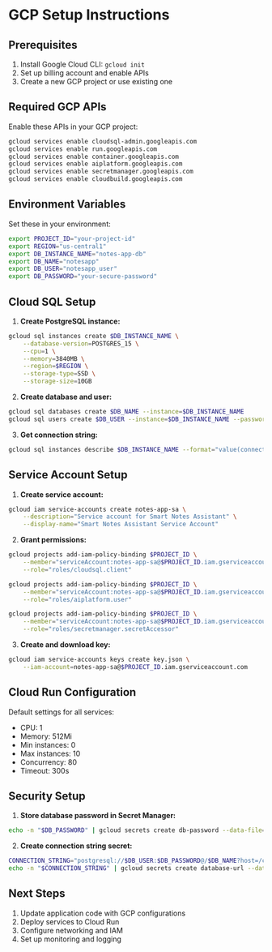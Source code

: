 # GCP Setup Instructions

## Prerequisites
1. Install Google Cloud CLI: `gcloud init`
2. Set up billing account and enable APIs
3. Create a new GCP project or use existing one

## Required GCP APIs
Enable these APIs in your GCP project:
```bash
gcloud services enable cloudsql-admin.googleapis.com
gcloud services enable run.googleapis.com
gcloud services enable container.googleapis.com
gcloud services enable aiplatform.googleapis.com
gcloud services enable secretmanager.googleapis.com
gcloud services enable cloudbuild.googleapis.com
```

## Environment Variables
Set these in your environment:
```bash
export PROJECT_ID="your-project-id"
export REGION="us-central1"
export DB_INSTANCE_NAME="notes-app-db"
export DB_NAME="notesapp"
export DB_USER="notesapp_user"
export DB_PASSWORD="your-secure-password"
```

## Cloud SQL Setup
1. **Create PostgreSQL instance:**
```bash
gcloud sql instances create $DB_INSTANCE_NAME \
    --database-version=POSTGRES_15 \
    --cpu=1 \
    --memory=3840MB \
    --region=$REGION \
    --storage-type=SSD \
    --storage-size=10GB
```

2. **Create database and user:**
```bash
gcloud sql databases create $DB_NAME --instance=$DB_INSTANCE_NAME
gcloud sql users create $DB_USER --instance=$DB_INSTANCE_NAME --password=$DB_PASSWORD
```

3. **Get connection string:**
```bash
gcloud sql instances describe $DB_INSTANCE_NAME --format="value(connectionName)"
```

## Service Account Setup
1. **Create service account:**
```bash
gcloud iam service-accounts create notes-app-sa \
    --description="Service account for Smart Notes Assistant" \
    --display-name="Smart Notes Assistant Service Account"
```

2. **Grant permissions:**
```bash
gcloud projects add-iam-policy-binding $PROJECT_ID \
    --member="serviceAccount:notes-app-sa@$PROJECT_ID.iam.gserviceaccount.com" \
    --role="roles/cloudsql.client"

gcloud projects add-iam-policy-binding $PROJECT_ID \
    --member="serviceAccount:notes-app-sa@$PROJECT_ID.iam.gserviceaccount.com" \
    --role="roles/aiplatform.user"

gcloud projects add-iam-policy-binding $PROJECT_ID \
    --member="serviceAccount:notes-app-sa@$PROJECT_ID.iam.gserviceaccount.com" \
    --role="roles/secretmanager.secretAccessor"
```

3. **Create and download key:**
```bash
gcloud iam service-accounts keys create key.json \
    --iam-account=notes-app-sa@$PROJECT_ID.iam.gserviceaccount.com
```

## Cloud Run Configuration
Default settings for all services:
- CPU: 1
- Memory: 512Mi
- Min instances: 0
- Max instances: 10
- Concurrency: 80
- Timeout: 300s

## Security Setup
1. **Store database password in Secret Manager:**
```bash
echo -n "$DB_PASSWORD" | gcloud secrets create db-password --data-file=-
```

2. **Create connection string secret:**
```bash
CONNECTION_STRING="postgresql://$DB_USER:$DB_PASSWORD@/$DB_NAME?host=/cloudsql/$PROJECT_ID:$REGION:$DB_INSTANCE_NAME"
echo -n "$CONNECTION_STRING" | gcloud secrets create database-url --data-file=-
```

## Next Steps
1. Update application code with GCP configurations
2. Deploy services to Cloud Run
3. Configure networking and IAM
4. Set up monitoring and logging